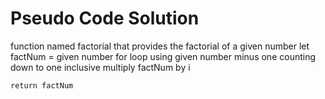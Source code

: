 # Pseudo Code Solution

function named factorial that provides the factorial of a given number
    let factNum = given number
    for loop using given number minus one counting down to one inclusive
        multiply factNum by i

    return factNum


